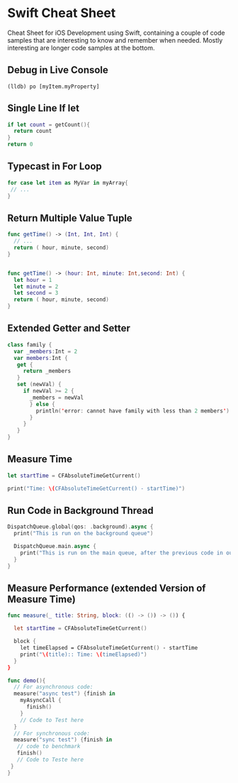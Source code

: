 # Swift Cheat Sheet

Cheat Sheet for iOS Development using Swift, containing a couple of code samples that are interesting to know and remember when needed. Mostly interesting are longer code samples at the bottom.

## Debug in Live Console
```
(lldb) po [myItem.myProperty]
```

## Single Line If let
```Swift
if let count = getCount(){
  return count
}
return 0
``` 
## Typecast in For Loop
```Swift
for case let item as MyVar in myArray{
 // ...
}
```

## Return Multiple Value Tuple
```Swift
func getTime() -> (Int, Int, Int) {
  // ...
  return ( hour, minute, second)
}


func getTime() -> (hour: Int, minute: Int,second: Int) {
  let hour = 1
  let minute = 2
  let second = 3
  return ( hour, minute, second)
}
```

## Extended Getter and Setter
```Swift
class family {
  var _members:Int = 2
  var members:Int {
   get {
     return _members
   }
   set (newVal) {
     if newVal >= 2 {
       _members = newVal
       } else {
         println('error: cannot have family with less than 2 members')
       }
     }
   }
}
```

## Measure Time
```Swift
let startTime = CFAbsoluteTimeGetCurrent()

print("Time: \(CFAbsoluteTimeGetCurrent() - startTime)")
```

## Run Code in Background Thread
```Swift
DispatchQueue.global(qos: .background).async {
  print("This is run on the background queue")

  DispatchQueue.main.async {
    print("This is run on the main queue, after the previous code in outer block")
  }
}
```
## Measure Performance (extended Version of Measure Time)
```Swift
func measure(_ title: String, block: (() -> ()) -> ()) {

  let startTime = CFAbsoluteTimeGetCurrent()

  block {
    let timeElapsed = CFAbsoluteTimeGetCurrent() - startTime
    print("\(title):: Time: \(timeElapsed)")
  }
}

func demo(){
  // For asynchronous code:
  measure("async test") {finish in
    myAsyncCall {
      finish()
    }
    // Code to Test here
  }
  // For synchronous code:
  measure("sync test") {finish in
   // code to benchmark
   finish()
   // Code to Teste here
 }
}
```